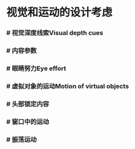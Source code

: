# 视觉和运动的设计考虑

### # 视觉深度线索Visual depth cues

### # 内容参数
### # 眼睛努力Eye effort
### # 虚拟对象的运动Motion of virtual objects
### # 头部锁定内容
### # 窗口中的运动
### # 振荡运动